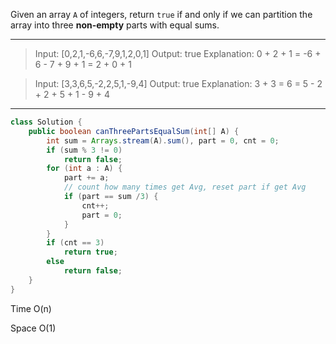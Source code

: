 Given an array `A` of integers, return `true` if and only if we can partition the array into three **non-empty** parts with equal sums.

---

>Input: [0,2,1,-6,6,-7,9,1,2,0,1]
Output: true
Explanation: 0 + 2 + 1 = -6 + 6 - 7 + 9 + 1 = 2 + 0 + 1

> Input: [3,3,6,5,-2,2,5,1,-9,4]
> Output: true
> Explanation: 3 + 3 = 6 = 5 - 2 + 2 + 5 + 1 - 9 + 4

---

```JAVA
class Solution {
    public boolean canThreePartsEqualSum(int[] A) {
        int sum = Arrays.stream(A).sum(), part = 0, cnt = 0;
        if (sum % 3 != 0) 
            return false;
        for (int a : A) {
            part += a;
          	// count how many times get Avg, reset part if get Avg
            if (part == sum /3) {
                cnt++;
                part = 0; 
            }
        }
        if (cnt == 3) 
            return true;  
        else 
            return false;
    }
}
```

Time O(n)

Space O(1)

